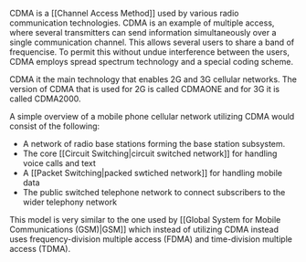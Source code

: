 
CDMA is a [[Channel Access Method]] used by various radio communication technologies. CDMA is an example of multiple access, where several transmitters can send information simultaneously over a single communication channel. This allows several users to share a band of frequencise. To permit this without undue interference between the users, CDMA employs spread spectrum technology and a special coding scheme.

CDMA it the main technology that enables 2G and 3G cellular networks. The version of CDMA that is used for 2G is called CDMAONE and for 3G it is called CDMA2000.

A simple overview of a mobile phone cellular network utilizing CDMA would consist of the following:

- A network of radio base stations forming the base station subsystem.
- The core [[Circuit Switching|circuit switched network]] for handling voice calls and text
- A [[Packet Switching|packed swtiched network]] for handling mobile data
- The public switched telephone network to connect subscribers to the wider telephony network

This model is very similar to the one used by [[Global System for Mobile Communications (GSM)|GSM]] which instead of utilizing CDMA instead uses frequency-division multiple access (FDMA) and time-division multiple access (TDMA).  
